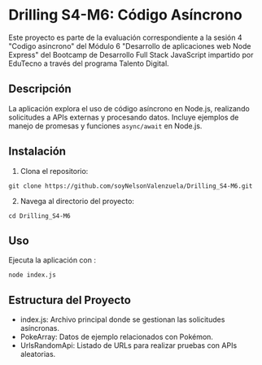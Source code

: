# Drilling S4-M6: Código Asíncrono

Este proyecto es parte de la evaluación correspondiente a la sesión 4 "Codigo asincrono" del Módulo 6 "Desarrollo de aplicaciones web Node Express" del Bootcamp de Desarrollo Full Stack JavaScript impartido por EduTecno a través del programa Talento Digital.

## Descripción

La aplicación explora el uso de código asíncrono en Node.js, realizando solicitudes a APIs externas y procesando datos. Incluye ejemplos de manejo de promesas y funciones `async/await` en Node.js.

## Instalación

1. Clona el repositorio:
```
git clone https://github.com/soyNelsonValenzuela/Drilling_S4-M6.git
```

2.	Navega al directorio del proyecto:
```
cd Drilling_S4-M6
```

## Uso

Ejecuta la aplicación con :

```
node index.js
```

## Estructura del Proyecto

- index.js: Archivo principal donde se gestionan las solicitudes asíncronas.
- PokeArray: Datos de ejemplo relacionados con Pokémon.
- UrlsRandomApi: Listado de URLs para realizar pruebas con APIs aleatorias.
